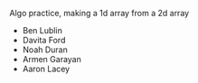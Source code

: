 Algo practice, making a 1d array from a 2d array
- Ben Lublin
- Davita Ford
- Noah Duran
- Armen Garayan
- Aaron Lacey